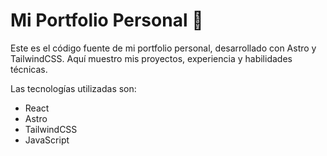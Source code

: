 # Mi Portfolio Personal 🚀

Este es el código fuente de mi portfolio personal, desarrollado con Astro y TailwindCSS.
Aquí muestro mis proyectos, experiencia y habilidades técnicas.

Las tecnologías utilizadas son:

- React
- Astro
- TailwindCSS
- JavaScript